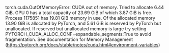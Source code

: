 torch.cuda.OutOfMemoryError: CUDA out of memory. Tried to allocate 6.44 GiB. GPU 0 has a total capacity of 23.69 GiB of which 3.87 GiB is free. Process 1175851 has 19.81 GiB memory in use. Of the allocated memory 13.90 GiB is allocated by PyTorch, and 5.61 GiB is reserved by PyTorch but unallocated. If reserved but unallocated memory is large try setting PYTORCH_CUDA_ALLOC_CONF=expandable_segments:True to avoid fragmentation.  See documentation for Memory Management  (https://pytorch.org/docs/stable/notes/cuda.html#environment-variables)

